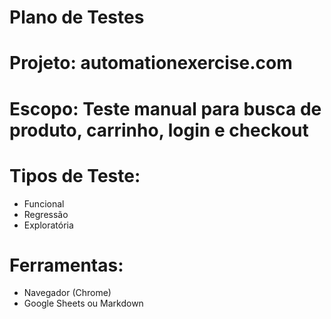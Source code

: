 # Plano de Testes
# Projeto: automationexercise.com
# Escopo: Teste manual para busca de produto, carrinho, login e checkout

# Tipos de Teste:
- Funcional
- Regressão
- Exploratória 

# Ferramentas:
- Navegador (Chrome)
- Google Sheets ou Markdown
